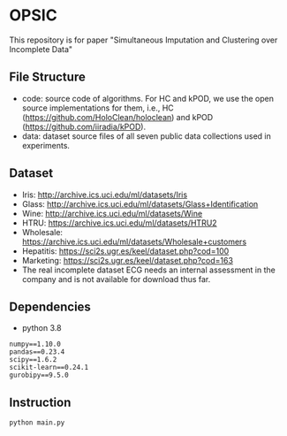 # OPSIC

This repository is for paper "Simultaneous Imputation and Clustering over Incomplete Data"

## File Structure

* code: source code of algorithms. For HC and kPOD, we use the open source implementations for them, i.e., HC (https://github.com/HoloClean/holoclean) and kPOD (https://github.com/iiradia/kPOD).
* data: dataset source files of all seven public data collections used in experiments.

## Dataset

- Iris: http://archive.ics.uci.edu/ml/datasets/Iris
- Glass: http://archive.ics.uci.edu/ml/datasets/Glass+Identification
- Wine: http://archive.ics.uci.edu/ml/datasets/Wine
- HTRU: https://archive.ics.uci.edu/ml/datasets/HTRU2
- Wholesale: https://archive.ics.uci.edu/ml/datasets/Wholesale+customers
- Hepatitis: https://sci2s.ugr.es/keel/dataset.php?cod=100
- Marketing: https://sci2s.ugr.es/keel/dataset.php?cod=163
- The real incomplete dataset ECG needs an internal assessment in the company and is not available for download thus far.

## Dependencies

* python 3.8
```
numpy==1.10.0
pandas==0.23.4
scipy==1.6.2
scikit-learn==0.24.1
gurobipy==9.5.0
```

## Instruction
```
python main.py
```
